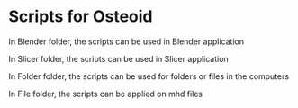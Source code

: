 # Scripts for Osteoid

In Blender folder, the scripts can be used in Blender application

In Slicer folder, the scripts can be used in Slicer application

In Folder folder, the scripts can be used for folders or files in the computers

In File folder, the scripts can be applied on mhd files
